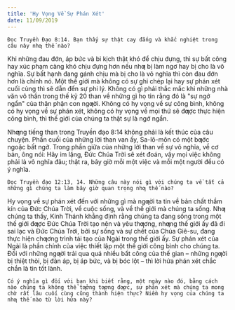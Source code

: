 ```yaml
---
title: 'Hy Vọng Về Sự Phán Xét'
date: 11/09/2019
---
```


`Đọc Truyền Đạo 8:14. Bạn thấy sự thật cay đắng và khắc nghiệt trong câu này nhƣ thế nào?`

Khi những đau đớn, áp bức và bi kịch thật khó để chịu đựng, thì sự bất công hay xúc phạm càng khó chịu đựng hơn nếu nhƣ bị làm ngơ hay bị cho là vô nghĩa. Sự bất hạnh đang gánh chịu mà bị cho là vô nghĩa thì còn đau đớn hơn là chính nó. Một thế giới mà không có sự ghi chép lại hay sự phán xét cuối cùng thì sẽ dẫn đến sự phi lý. Không có gì phải thắc mắc khi những nhà văn vô thần trong thế kỷ 20 than về những gì họ tin rằng đó là "sự ngớ ngẩn" của thân phận con ngƣời. Không có hy vọng về sự công bình, không có hy vọng về sự phán xét, không có hy vọng về mọi thứ sẽ đƣợc thực hiện công bình, thì thế giới của chúng ta thật sự là ngớ ngẩn.

Nhƣng tiếng than trong Truyền đạo 8:14 không phải là kết thúc của câu chuyện. Phần cuối của những lời than van ấy, Sa-lô-môn có một bƣớc ngoặc bất ngờ. Trong phần giữa của những lời than về sự vô nghĩa, về cơ bản, ông nói: Hãy im lặng, Đức Chúa Trời sẽ xét đoán, vậy mọi việc không phải là vô nghĩa đâu; thật ra, bây giờ mỗi một việc và mỗi một người đều có ý nghĩa.

`Đọc Truyền đạo 12:13, 14. Những câu này nói gì với chúng ta về tất cả những gì chúng ta làm bây giờ quan trọng nhƣ thế nào?`

Hy vọng về sự phán xét đến với những gì mà ngƣời ta tin về bản chất thầm kín của Đức Chúa Trời, về cuộc sống, và về thế giới mà chúng ta sống. Nhƣ chúng ta thấy, Kinh Thánh khẳng định rằng chúng ta đang sống trong một thế giới đƣợc Đức Chúa Trời tạo nên và yêu thƣơng, nhƣng thế giới ấy đã đi sai lạc và Đức Chúa Trời, bởi sự sống và sự chết của Chúa Giê-su, đang thực hiện chƣơng trình tái tạo của Ngài trong thế giới ấy. Sự phán xét của Ngài là phần chính của việc thiết lập một thế giới công bình cho chúng ta. Đối với những ngƣời trải qua quá nhiều bất công của thế gian – những ngƣời bị thiệt thòi, bị đàn áp, bị áp bức, và bị bóc lột – thì lời hứa phán xét chắc chắn là tin tốt lành.

`Có ý nghĩa gì đối với bạn khi biết rằng, một ngày nào đó, bằng cách nào chúng ta không thể tƣởng tƣợng đƣợc, sự phán xét mà chúng ta mong chờ rất lâu cuối cùng cũng thành hiện thực? Niềm hy vọng của chúng ta nhƣ thế nào từ lời hứa này?`